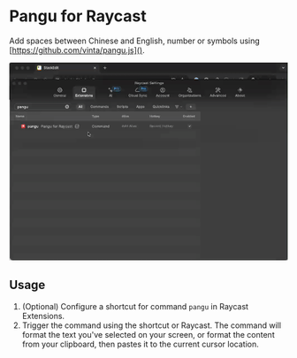 # Pangu for Raycast

Add spaces between Chinese and English, number or symbols using [https://github.com/vinta/pangu.js]().

![](assets/example.gif)

## Usage

1. (Optional) Configure a shortcut for command `pangu` in Raycast Extensions.
2. Trigger the command using the shortcut or Raycast. The command will format the text you've selected on your screen, or format the content from your clipboard, then pastes it to the current cursor location.
